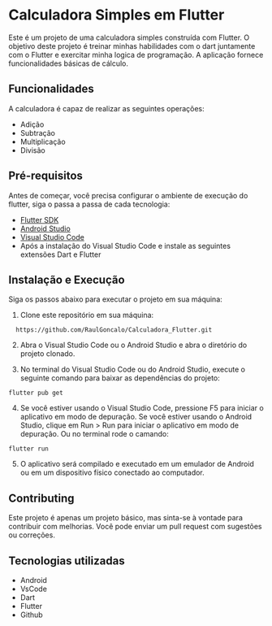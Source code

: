# Calculadora Simples em Flutter

Este é um projeto de uma calculadora simples construída com Flutter. O objetivo deste projeto é treinar minhas habilidades com o dart juntamente com o Flutter e exercitar minha logica de programação. A aplicação fornece funcionalidades básicas de cálculo.


## Funcionalidades

A calculadora é capaz de realizar as seguintes operações:

- Adição
- Subtração
- Multiplicação
- Divisão


## Pré-requisitos

Antes de começar, você precisa configurar o ambiente de execução do flutter, siga o passa a passa de cada tecnologia:

- [Flutter SDK](flutter.dev/docs/get-started/install/windows.)
- [Android Studio](developer.android.com/studio)
- [Visual Studio Code](code.visualstudio.com/Download)
- Após a instalação do Visual Studio Code e instale as seguintes extensões Dart e Flutter

## Instalação e Execução

Siga os passos abaixo para executar o projeto em sua máquina:

1. Clone este repositório em sua máquina:

```http
  https://github.com/RaulGoncalo/Calculadora_Flutter.git
```

2. Abra o Visual Studio Code ou o Android Studio e abra o diretório do projeto clonado.

3. No terminal do Visual Studio Code ou do Android Studio, execute o seguinte comando para baixar as dependências do projeto:
```http
flutter pub get
```
4. Se você estiver usando o Visual Studio Code, pressione F5 para iniciar o aplicativo em modo de depuração. Se você estiver usando o Android Studio, clique em Run > Run para iniciar o aplicativo em modo de depuração. Ou no terminal rode o camando:
```http
flutter run
```
5. O aplicativo será compilado e executado em um emulador de Android ou em um dispositivo físico conectado ao computador.
## Contributing

Este projeto é apenas um projeto básico, mas sinta-se à vontade para contribuir com melhorias. Você pode enviar um pull request com sugestões ou correções.


## Tecnologias utilizadas
- Android
- VsCode
- Dart
- Flutter
- Github
